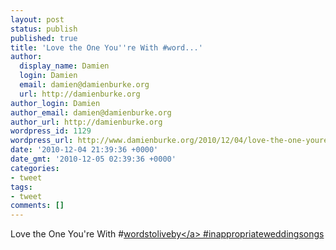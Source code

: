 ```yaml
---
layout: post
status: publish
published: true
title: 'Love the One You''re With #word...'
author:
  display_name: Damien
  login: Damien
  email: damien@damienburke.org
  url: http://damienburke.org
author_login: Damien
author_email: damien@damienburke.org
author_url: http://damienburke.org
wordpress_id: 1129
wordpress_url: http://www.damienburke.org/2010/12/04/love-the-one-youre-with-word/
date: '2010-12-04 21:39:36 +0000'
date_gmt: '2010-12-05 02:39:36 +0000'
categories:
- tweet
tags:
- tweet
comments: []
---
```

<p>Love the One You're With #<a href="http:&#47;&#47;search.twitter.com&#47;search?q=%23wordstoliveby" class="aktt_hashtag">wordstoliveby<&#47;a> #inappropriateweddingsongs</p>
